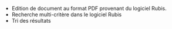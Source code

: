 - Edition de document au format PDF provenant du logiciel Rubis.
- Recherche multi-critère dans le logiciel Rubis
- Tri des résultats